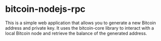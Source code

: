 # bitcoin-nodejs-rpc
This is a simple web application that allows you to generate a new Bitcoin address and private key. It uses the bitcoin-core library to interact with a local Bitcoin node and retrieve the balance of the generated address.
